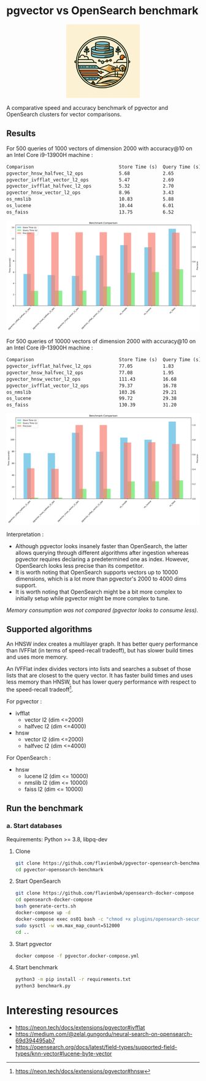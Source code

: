 # pgvector vs OpenSearch benchmark

<p align="center">
  <img src="./logo.png" width="192px" alt="Logo">
</p>

A comparative speed and accuracy benchmark of pgvector and OpenSearch clusters for vector comparisons.

## Results

For 500 queries of 1000 vectors of dimension 2000 with accuracy@10 on an Intel Core i9-13900H machine :

```txt
Comparison                               Store Time (s)  Query Time (s)  Precision      
pgvector_hnsw_halfvec_l2_ops             5.68            2.65            0.9992         
pgvector_ivfflat_vector_l2_ops           5.47            2.69            1.0000         
pgvector_ivfflat_halfvec_l2_ops          5.32            2.70            0.9992         
pgvector_hnsw_vector_l2_ops              8.96            3.43            1.0000         
os_nmslib                                10.83           5.88            0.9936         
os_lucene                                10.44           6.01            0.9938         
os_faiss                                 13.75           6.52            0.9944
```

<img src="./images/1000_benchmark_comparison_2024-07-11.png" width="512px" alt="1000 vectors">

For 500 queries of 10000 vectors of dimension 2000 with accuracy@10 on an Intel Core i9-13900H machine :

```txt
Comparison                               Store Time (s)  Query Time (s)  Precision      
pgvector_ivfflat_halfvec_l2_ops          77.05           1.83            0.4134         
pgvector_hnsw_halfvec_l2_ops             77.08           1.95            0.4058         
pgvector_hnsw_vector_l2_ops              111.43          16.68           1.0000         
pgvector_ivfflat_vector_l2_ops           79.37           16.78           1.0000         
os_nmslib                                103.26          29.21           0.7628         
os_lucene                                99.72           29.38           0.7674         
os_faiss                                 130.39          31.20           0.7426 
```

<img src="./images/10000_benchmark_comparison_2024-07-11.png" width="512px" alt="10000 vectors">

Interpretation :

- Although pgvector looks insanely faster than OpenSearch, the latter allows querying through different algorithms after ingestion whereas pgvector requires declaring a predetermined one as index. However, OpenSearch looks less precise than its competitor.
- It is worth noting that OpenSearch supports vectors up to 10000 dimensions, which is a lot more than pgvector's 2000 to 4000 dims support.
- It is worth noting that OpenSearch might be a bit more complex to initially setup while pgvector might be more complex to tune.

_Memory consumption was not compared (pgvector looks to consume less)._

## Supported algorithms

An HNSW index creates a multilayer graph. It has better query performance than IVFFlat (in terms of speed-recall tradeoff), but has slower build times and uses more memory.

An IVFFlat index divides vectors into lists and searches a subset of those lists that are closest to the query vector. It has faster build times and uses less memory than HNSW, but has lower query performance with respect to the speed-recall tradeoff[^1].

For pgvector :

- ivfflat
  - vector l2 (dim <=2000)
  - halfvec l2 (dim <=4000)
- hnsw
  - vector l2 (dim <=2000)
  - halfvec l2 (dim <=4000)

For OpenSearch :

- hnsw
  - lucene l2 (dim <= 10000)
  - nmslib l2 (dim <= 10000)
  - faiss l2 (dim <= 10000)

## Run the benchmark

### a. Start databases

Requirements: Python >= 3.8, libpq-dev

1. Clone

    ```bash
    git clone https://github.com/flavienbwk/pgvector-opensearch-benchmark
    cd pgvector-opensearch-benchmark
    ```

2. Start OpenSearch

    ```bash
    git clone https://github.com/flavienbwk/opensearch-docker-compose
    cd opensearch-docker-compose
    bash generate-certs.sh
    docker-compose up -d
    docker-compose exec os01 bash -c "chmod +x plugins/opensearch-security/tools/securityadmin.sh && bash plugins/opensearch-security/tools/securityadmin.sh -cd config/opensearch-security -icl -nhnv -cacert config/certificates/ca/ca.pem -cert config/certificates/ca/admin.pem -key config/certificates/ca/admin.key -h localhost"
    sudo sysctl -w vm.max_map_count=512000
    cd ..
    ```

3. Start pgvector

    ```bash
    docker compose -f pgvector.docker-compose.yml
    ```

4. Start benchmark

    ```bash
    python3 -m pip install -r requirements.txt
    python3 benchmark.py
    ```

# Interesting resources

- https://neon.tech/docs/extensions/pgvector#ivfflat
- https://medium.com/@zelal.gungordu/neural-search-on-opensearch-69d394495ab7
- https://opensearch.org/docs/latest/field-types/supported-field-types/knn-vector#lucene-byte-vector

[^1]: https://neon.tech/docs/extensions/pgvector#hnsw
